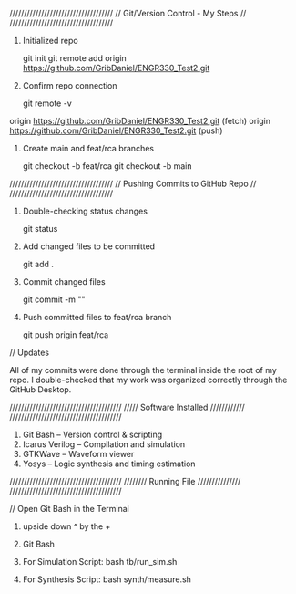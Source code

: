 ////////////////////////////////////
// Git/Version Control - My Steps //
////////////////////////////////////

1. Initialized repo
   
   git init
   git remote add origin https://github.com/GribDaniel/ENGR330_Test2.git

2. Confirm repo connection 

    git remote -v

origin  https://github.com/GribDaniel/ENGR330_Test2.git (fetch)
origin  https://github.com/GribDaniel/ENGR330_Test2.git (push)

1. Create main and feat/rca branches

    git checkout -b feat/rca
    git checkout -b main


////////////////////////////////////
// Pushing Commits to GitHub Repo //
////////////////////////////////////

1. Double-checking status changes

    git status

2. Add changed files to be committed

    git add .

3. Commit changed files

    git commit -m "<Insert Comment here>"

4. Push committed files to feat/rca branch

    git push origin feat/rca


// Updates

All of my commits were done through the terminal inside the root of my repo. I double-checked that
my work was organized correctly through the GitHub
Desktop.

///////////////////////////////////////
/////  Software Installed  ////////////
///////////////////////////////////////

1. Git Bash – Version control & scripting  
2. Icarus Verilog – Compilation and simulation 
3. GTKWave – Waveform viewer  
4. Yosys – Logic synthesis and timing estimation

///////////////////////////////////////
////////  Running File  ///////////////
///////////////////////////////////////

// Open Git Bash in the Terminal

1. upside down ^ by the +

2. Git Bash

3. For Simulation Script:
    bash tb/run_sim.sh

4. For Synthesis Script:
    bash synth/measure.sh
